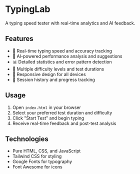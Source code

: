 # TypingLab 

A typing speed tester with real-time analytics and AI feedback.

## Features

- 🚀 Real-time typing speed and accuracy tracking
- 🤖 AI-powered performance analysis and suggestions
- 📊 Detailed statistics and error pattern detection
- 🎯 Multiple difficulty levels and test durations
- 📱 Responsive design for all devices
- 💾 Session history and progress tracking

## Usage

1. Open `index.html` in your browser
2. Select your preferred test duration and difficulty
3. Click "Start Test" and begin typing
4. Receive real-time feedback and post-test analysis

## Technologies

- Pure HTML, CSS, and JavaScript
- Tailwind CSS for styling
- Google Fonts for typography
- Font Awesome for icons